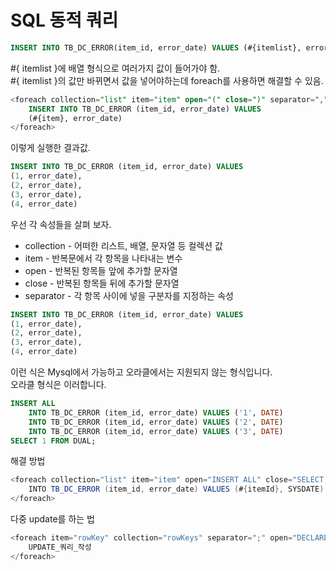 SQL 동적 쿼리
========
```sql
INSERT INTO TB_DC_ERROR(item_id, error_date) VALUES (#{itemlist}, error_date)
```
#{ itemlist }에 배열 형식으로 여러가지 값이 들어가야 함.  
#{ itemlist }의 값만 바뀌면서 값을 넣어야하는데 foreach를 사용하면 해결할 수 있음.  
```sql
<foreach collection="list" item="item" open="(" close=")" separator=",">
    INSERT INTO TB_DC_ERROR (item_id, error_date) VALUES 
    (#{item}, error_date)
</foreach>
```
이렇게 실행한 결과값.
```sql
INSERT INTO TB_DC_ERROR (item_id, error_date) VALUES 
(1, error_date), 
(2, error_date), 
(3, error_date), 
(4, error_date)
```
우선 각 속성들을 살펴 보자.
* collection - 어떠한 리스트, 배열, 문자열 등 컬렉션 값
* item - 반복문에서 각 항목을 나타내는 변수
* open - 반복된 항목들 앞에 추가할 문자열
* close - 반복된 항목들 뒤에 추가할 문자열
* separator - 각 항목 사이에 넣을 구분자를 지정하는 속성
  
```sql
INSERT INTO TB_DC_ERROR (item_id, error_date) VALUES 
(1, error_date), 
(2, error_date), 
(3, error_date), 
(4, error_date)
```
이런 식은 Mysql에서 가능하고 오라클에서는 지원되지 않는 형식입니다.  
오라클 형식은 이러합니다.  
```sql
INSERT ALL
    INTO TB_DC_ERROR (item_id, error_date) VALUES ('1', DATE)
    INTO TB_DC_ERROR (item_id, error_date) VALUES ('2', DATE)
    INTO TB_DC_ERROR (item_id, error_date) VALUES ('3', DATE)
SELECT 1 FROM DUAL;
```
해결 방법
```java
<foreach collection="list" item="item" open="INSERT ALL" close="SELECT 1 FROM DUAL">
    INTO TB_DC_ERROR (item_id, error_date) VALUES (#{itemId}, SYSDATE)
</foreach>
```

다중 update를 하는 법
```java
<foreach item="rowKey" collection="rowKeys" separator=";" open="DECLARE BEGIN" close="; END;">
    UPDATE_쿼리_작성 
</foreach>
```
